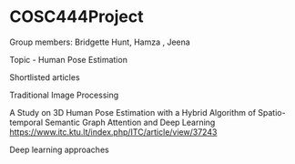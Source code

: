 # COSC444Project

Group members: Bridgette Hunt, Hamza , Jeena

Topic - Human Pose Estimation

Shortlisted articles

Traditional Image Processing

A Study on 3D Human Pose Estimation with a Hybrid Algorithm of Spatio-temporal Semantic Graph Attention and Deep Learning
https://www.itc.ktu.lt/index.php/ITC/article/view/37243

Deep learning approaches

